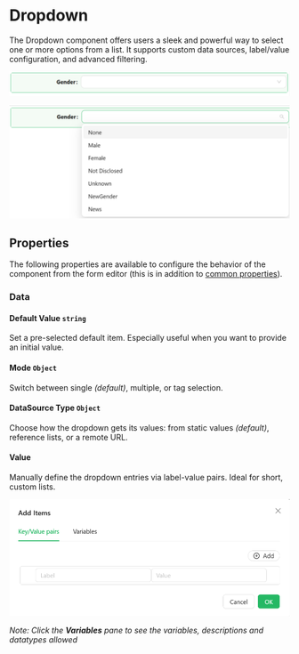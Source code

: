 # Dropdown

The Dropdown component offers users a sleek and powerful way to select one or more options from a list. It supports custom data sources, label/value configuration, and advanced filtering.

![Image](../images/dropdown1.png)

![Image](../images/dropdown2.png)

## **Properties**

The following properties are available to configure the behavior of the component from the form editor (this is in addition to [common properties](/docs/front-end-basics/form-components/common-component-properties)).

### Data

#### **Default Value** ``string``

Set a pre-selected default item. Especially useful when you want to provide an initial value.

#### **Mode** ``Object``

Switch between single *(default)*, multiple, or tag selection.

#### **DataSource Type** ``Object``

Choose how the dropdown gets its values: from static values *(default)*, reference lists, or a remote URL.

#### **Value** 

Manually define the dropdown entries via label-value pairs. Ideal for short, custom lists.

![Image](../images/dropdown3.png)

*Note: Click the **Variables** pane to see the variables, descriptions and datatypes allowed*

